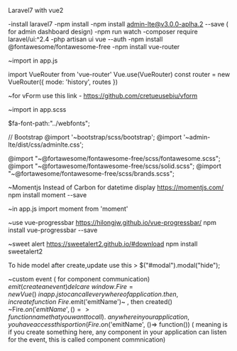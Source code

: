 Laravel7 with vue2

-install laravel7
-npm install
-npm install admin-lte@v3.0.0-aplha.2 --save ( for admin dashboard design)
-npm run watch
-composer require laravel/ui:^2.4
-php artisan ui vue --auth
-npm install @fontawesome/fontawesome-free
-npm install vue-router

~import in app.js

import VueRouter from 'vue-router'
Vue.use(VueRouter)
const router = new VueRouter({
    mode: 'history',
    routes
})

~for vForm use this link - https://github.com/cretueusebiu/vform

~import in app.scss

$fa-font-path:"../webfonts";

// Bootstrap
@import '~bootstrap/scss/bootstrap';
@import '~admin-lte/dist/css/adminlte.css';

@import "~@fortawesome/fontawesome-free/scss/fontawesome.scss";
@import "~@fortawesome/fontawesome-free/scss/solid.scss";
@import "~@fortawesome/fontawesome-free/scss/brands.scss";

~Momentjs Instead of Carbon for datetime display 
https://momentjs.com/
npm install moment --save

~in app.js
import moment from 'moment'

~use vue-progressbar
https://hilongjw.github.io/vue-progressbar/
npm install vue-progressbar --save

~sweet alert
https://sweetalert2.github.io/#download
npm install sweetalert2

To hide model after create,update
use this > $("#modal").modal("hide");

~custom event ( for component communication)
$emit ( create an event)
delcare ~window.Fire=new Vue()~ in app.js to can call everywhere of application.
then, in create function ~Fire.$emit('emitName')~ , then created() ~Fire.$on('emitName', ()=> function name that you want to call ).
~anywhere in your application,
 you have access this portion(Fire.$on('emitName', ()=> function()) 
( meaning is if you create something here, any component in your application can listen for the event, this is called component commnication)

